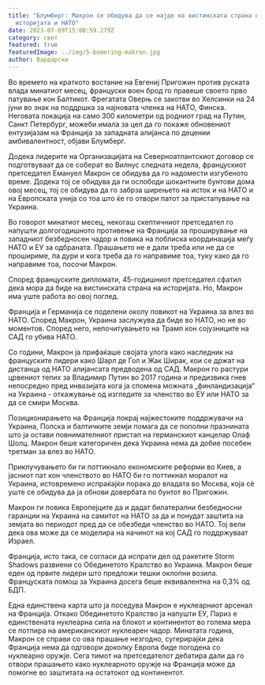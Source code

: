 ```yaml
---
title: "Блумберг: Макрон се обидува да се најде на вистинската страна на
  историјата и НАТО"
date: 2023-07-09T15:00:59.279Z
category: свет
featured: true
featuredImage: ../img/5-bomering-makron.jpg
author: Вардарски
---
```

Во времето на краткото востание на Евгениј Пригожин против руската влада минатиот месец, француски воен брод го правеше своето прво патување кон Балтикот. Фрегатата Оверњ се закотви во Хелсинки на 24 јуни во знак на поддршка за најновата членка на НАТО, Финска. Неговата локација на само 300 километри од родниот град на Путин, Санкт Петербург, можеби имала за цел да го покаже обновениот ентузијазам на Франција за западната алијанса по децении амбивалентност, објави Блумберг.

Додека лидерите на Организацијата на Северноатлантскиот договор се подготвуваат да се соберат во Вилнус следната недела, францускиот претседател Емануел Макрон се обидува да го надомести изгубеното време. Додека тој се обидува да ги ослободи шокантните бунтови дома овој месец, тој се обидува да го забрза ширењето на исток и на НАТО и на Европската унија со тоа што ќе го отвори патот за пристапување на Украина.

Во говорот минатиот месец, некогаш скептичниот претседател го напушти долгогодишното противење на Франција за проширување на западниот безбедносен чадор и повика на поблиска координација меѓу НАТО и ЕУ за одбраната. Прашањето не е дали треба или не да се прошириме, па дури и кога треба да го направиме тоа, туку како да го направиме тоа, посочи Макрон.

Според француските дипломати, 45-годишниот претседател сфатил дека мора да биде на вистинската страна на историјата. Но, Макрон има уште работа во овој поглед.

Франција и Германија се поделени околу повикот на Украина за влез во НАТО. Според Макрон, Украина заслужува да биде во НАТО, но не во моментов. Според него, непочитувањето на Трамп кон сојузниците на САД го убива НАТО.

Со години, Макрон ја прифаќаше својата улога како наследник на француските лидери како Шарл де Гол и Жак Ширак, кои се држат на дистанца од НАТО алијансата предводена од САД. Макрон го растури црвениот тепих за Владимир Путин во 2017 година и предизвика гнев непосредно пред инвазијата кога ја спомена можната „финландизација“ на Украина - откажување од изгледите за членство во ЕУ или НАТО за да се смири Москва.

Позиционирањето на Франција покрај најжестоките поддржувачи на Украина, Полска и балтичките земји помага да се пополни празнината што ја остави повнимателниот пристап на германскиот канцелар Олаф Шолц. Макрон беше категоричен дека Украина нема да добие посебен третман за влез во НАТО.

Приклучувањето би ги поттикнало економските реформи во Киев, а јасниот пат кон членството во НАТО би го поттикнал моралот на Украина, истовремено испраќајќи порака до владата во Москва, која сè уште се обидува да ја обнови довербата по бунтот во Пригожин.

Макрон ги повика Европејците да и дадат билатерални безбедносни гаранции на Украина на самитот на НАТО за да и понудат заштита на земјата во периодот пред да се обезбеди членство во НАТО. Тој вели дека ова може да се моделира на начинот на кој САД го поддржуваат Израел.

Франција, исто така, се согласи да испрати дел од ракетите Storm Shadows развиени со Обединетото Кралство во Украина. Макрон беше еден од првите лидери што предложи тешки оклопни возила. Француската помош за Украина досега беше еквивалентна на 0,3% од БДП.

Една единствена карта што ја поседува Макрон е нуклеарниот арсенал на Франција. Откако Обединетото Кралство ја напушти ЕУ, Париз е единствената нуклеарна сила на блокот и континентот во голема мера се потпира на американскиот нуклеарен чадор. Минатата година, Макрон се справи со ова прашање незгодно, сугерирајќи дека Франција нема да одговори доколку Европа биде погодена со нуклеарно оружје. Сега тимот на претседателот дебатира дали да го отвори прашањето како нуклеарното оружје на Франција може да помогне во заштитата на остатокот од континентот.